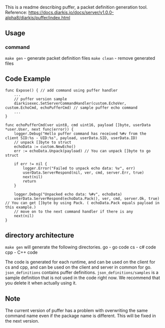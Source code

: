 This is a readme describing puffer, a packet definition generation tool.
Reference: https://docs.diarkis.io/docs/server/v1.0.0-alpha8/diarkis/puffer/index.html

## Usage

### command

`make gen` - generate packet definition files
`make clean` - remove generated files

## Code Example

```
func Expose() { // add command using puffer handler
    ...
	// puffer version sample
	diarkisexec.SetServerCommandHandler(custom.EchoVer, custom.EchoCmd, echoPufferCmd) // sample puffer echo command
    ...
}

func echoPufferCmd(ver uint8, cmd uint16, payload []byte, userData *user.User, next func(error)) {
	logger.Debug("Hello puffer command has received %#v from the client SID:%s - UID:%s", payload, userData.SID, userData.ID)
	// unpack []byte to struct
	echoData := custom.NewEcho()
	err := echoData.Unpack(payload) // You can unpack []byte to go struct

	if err != nil {
		logger.Error("Failed to unpack echo data: %v", err)
		userData.ServerRespond(nil, ver, cmd, server.Err, true)
		next(nil)
		return
	}

	logger.Debug("Unpacked echo data: %#v", echoData)
    userData.ServerRespond(echoData.Pack(), ver, cmd, server.Ok, true) // You can get []byte by using Pack. ( echoData.Pack equals payload in this example.)
	// move on to the next command handler if there is any
	next(nil)
}

```

## directory architecture

`make gen` will generate the following directories.
go - go code
cs - c# code
cpp - C++ code

The code is generated for each runtime, and can be used on the client for cs and cpp, and can be used on the client and server in common for go.
`json_definitions` contains puffer definitions.
`json_definitions/samples` is a sample definition that is not used in the code right now.
We recommend that you delete it when actually using it.

## Note

The current version of puffer has a problem with overwriting the same command name even if the package name is different.
This will be fixed in the next version.

